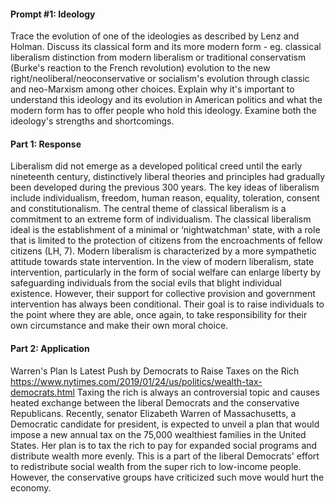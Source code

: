 #### Prompt #1: Ideology 
Trace the evolution of one of the ideologies as described by Lenz and Holman. Discuss its classical form and its more modern form - eg. classical liberalism distinction from modern liberalism or traditional conservatism (Burke's reaction to the French revolution) evolution to the new right/neoliberal/neoconservative or socialism's evolution through classic and neo-Marxism among other choices.
Explain why it's important to understand this ideology and its evolution in American politics and what the modern form has to offer people who hold this ideology. Examine both the ideology's strengths and shortcomings.

#### Part 1: Response
Liberalism did not emerge as a developed political creed until the early nineteenth century, distinctively liberal theories and principles had gradually been developed during the previous 300 years. The key ideas of liberalism include individualism, freedom, human reason, equality, toleration, consent and constitutionalism.
The central theme of classical liberalism is a commitment to an extreme form of individualism. The classical liberalism ideal is the establishment of a minimal or ‘nightwatchman' state, with a role that is limited to the protection of citizens from the encroachments of fellow citizens (LH, 7).
Modern liberalism is characterized by a more sympathetic attitude towards state intervention. In the view of modern liberalism, state intervention, particularly in the form of social welfare can enlarge liberty by safeguarding individuals from the social evils that blight individual existence. However, their support for collective provision and government intervention has always been conditional. Their goal is to raise individuals to the point where they are able, once again, to take responsibility for their own circumstance and make their own moral choice.

#### Part 2: Application
Warren's Plan Is Latest Push by Democrats to Raise Taxes on the Rich
https://www.nytimes.com/2019/01/24/us/politics/wealth-tax-democrats.html
Taxing the rich is always an controversial topic and causes heated exchange between the liberal Democrats and the conservative Republicans. Recently, senator Elizabeth Warren of Massachusetts, a Democratic candidate for president, is expected to unveil a plan that would impose a new annual tax on the 75,000 wealthiest families in the United States. Her plan is to tax the rich to pay for expanded social programs and distribute wealth more evenly. This is a part of the liberal Democrats' effort to redistribute social wealth from the super rich to low-income people. However, the conservative groups have criticized such move would hurt the economy.
